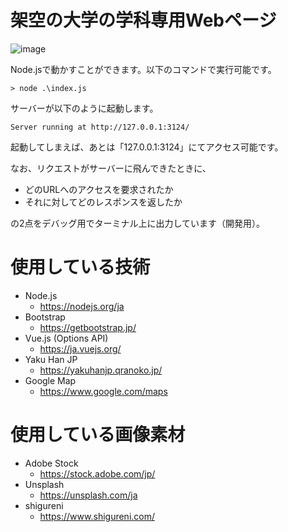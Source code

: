 # 架空の大学の学科専用Webページ

![image](https://github.com/Tsut-ps/univ-info-web/assets/73014392/d26403ef-9cbc-44b7-8c7f-9feb8390193d)

Node.jsで動かすことができます。以下のコマンドで実行可能です。
```
> node .\index.js
```

サーバーが以下のように起動します。
```
Server running at http://127.0.0.1:3124/
```
起動してしまえば、あとは「127.0.0.1:3124」にてアクセス可能です。

なお、リクエストがサーバーに飛んできたときに、

  - どのURLへのアクセスを要求されたか
  - それに対してどのレスポンスを返したか

の2点をデバッグ用でターミナル上に出力しています（開発用）。

# 使用している技術
- Node.js
  - https://nodejs.org/ja
- Bootstrap
  - https://getbootstrap.jp/
- Vue.js (Options API)
  - https://ja.vuejs.org/
- Yaku Han JP
  - https://yakuhanjp.qranoko.jp/
- Google Map
  - https://www.google.com/maps

# 使用している画像素材
- Adobe Stock
  - https://stock.adobe.com/jp/
- Unsplash
  - https://unsplash.com/ja
- shigureni
  - https://www.shigureni.com/

